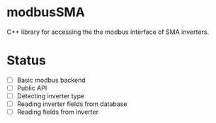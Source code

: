 # modbusSMA

C++ library for accessing the the modbus interface of SMA inverters.

# Status

  - [ ] Basic modbus backend
  - [ ] Public API
  - [ ] Detecting inverter type
  - [ ] Reading inverter fields from database
  - [ ] Reading fields from inverter
